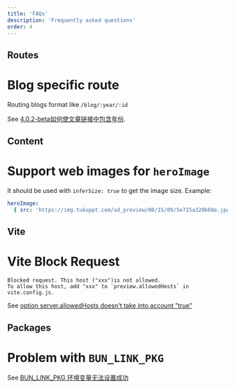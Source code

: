 ```yaml
---
title: 'FAQs'
description: 'Frequently asked questions'
order: 4
---
```


## Routes

# Blog specific route

Routing blogs format like `/blog/:year/:id`

See [4.0.2-beta如何使文章链接中包含年份](https://github.com/cworld1/astro-theme-pure/discussions/37#discussioncomment-11905851).

## Content

# Support web images for `heroImage`

It should be used with `inferSize: true` to get the image size. Example:

```yaml
heroImage:
  { src: 'https://img.tukuppt.com/ad_preview/00/15/09/5e715a320b68e.jpg!/fw/980', inferSize: true }
```

## Vite

# Vite Block Request

```log
Blocked request. This host ("xxx")is not allowed.
To allow this host, add "xxx" to `preview.allowedHosts` in vite.config.js.
```

See [option server.allowedHosts doesn't take into account "true"](https://github.com/vitejs/vite/issues/19242)

## Packages

# Problem with `BUN_LINK_PKG`

See [BUN_LINK_PKG 环境变量无法设置成功](https://github.com/cworld1/astro-theme-pure/issues/51)
